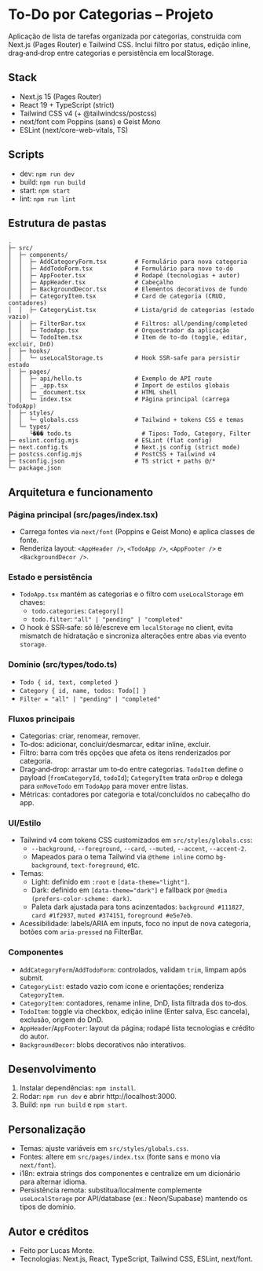 # To-Do por Categorias – Projeto

Aplicação de lista de tarefas organizada por categorias, construída com Next.js (Pages Router) e Tailwind CSS. Inclui filtro por status, edição inline, drag‑and‑drop entre categorias e persistência em localStorage.

## Stack
- Next.js 15 (Pages Router)
- React 19 + TypeScript (strict)
- Tailwind CSS v4 (+ @tailwindcss/postcss)
- next/font com Poppins (sans) e Geist Mono
- ESLint (next/core-web-vitals, TS)

## Scripts
- dev: `npm run dev`
- build: `npm run build`
- start: `npm start`
- lint: `npm run lint`

## Estrutura de pastas
```
.
├─ src/
│  ├─ components/
│  │  ├─ AddCategoryForm.tsx        # Formulário para nova categoria
│  │  ├─ AddTodoForm.tsx            # Formulário para novo to‑do
│  │  ├─ AppFooter.tsx              # Rodapé (tecnologias + autor)
│  │  ├─ AppHeader.tsx              # Cabeçalho
│  │  ├─ BackgroundDecor.tsx        # Elementos decorativos de fundo
│  │  ├─ CategoryItem.tsx           # Card de categoria (CRUD, contadores)
│  │  ├─ CategoryList.tsx           # Lista/grid de categorias (estado vazio)
│  │  ├─ FilterBar.tsx              # Filtros: all/pending/completed
│  │  ├─ TodoApp.tsx                # Orquestrador da aplicação
│  │  └─ TodoItem.tsx               # Item de to‑do (toggle, editar, excluir, DnD)
│  ├─ hooks/
│  │  └─ useLocalStorage.ts         # Hook SSR‑safe para persistir estado
│  ├─ pages/
│  │  ├─ api/hello.ts               # Exemplo de API route
│  │  ├─ _app.tsx                   # Import de estilos globais
│  │  ├─ _document.tsx              # HTML shell
│  │  └─ index.tsx                  # Página principal (carrega TodoApp)
│  ├─ styles/
│  │  └─ globals.css                # Tailwind + tokens CSS e temas
│  └─ types/
│     └��� todo.ts                    # Tipos: Todo, Category, Filter
├─ eslint.config.mjs                # ESLint (flat config)
├─ next.config.ts                   # Next.js config (strict mode)
├─ postcss.config.mjs               # PostCSS + Tailwind v4
├─ tsconfig.json                    # TS strict + paths @/*
└─ package.json
```

## Arquitetura e funcionamento

### Página principal (src/pages/index.tsx)
- Carrega fontes via `next/font` (Poppins e Geist Mono) e aplica classes de fonte.
- Renderiza layout: `<AppHeader />`, `<TodoApp />`, `<AppFooter />` e `<BackgroundDecor />`.

### Estado e persistência
- `TodoApp.tsx` mantém as categorias e o filtro com `useLocalStorage` em chaves:
  - `todo.categories`: `Category[]`
  - `todo.filter`: `"all" | "pending" | "completed"`
- O hook é SSR‑safe: só lê/escreve em `localStorage` no client, evita mismatch de hidratação e sincroniza alterações entre abas via evento `storage`.

### Domínio (src/types/todo.ts)
- `Todo { id, text, completed }`
- `Category { id, name, todos: Todo[] }`
- `Filter = "all" | "pending" | "completed"`

### Fluxos principais
- Categorias: criar, renomear, remover.
- To‑dos: adicionar, concluir/desmarcar, editar inline, excluir.
- Filtro: barra com três opções que afeta os itens renderizados por categoria.
- Drag‑and‑drop: arrastar um to‑do entre categorias. `TodoItem` define o payload (`fromCategoryId`, `todoId`); `CategoryItem` trata `onDrop` e delega para `onMoveTodo` em `TodoApp` para mover entre listas.
- Métricas: contadores por categoria e total/concluídos no cabeçalho do app.

### UI/Estilo
- Tailwind v4 com tokens CSS customizados em `src/styles/globals.css`:
  - `--background`, `--foreground`, `--card`, `--muted`, `--accent`, `--accent-2`.
  - Mapeados para o tema Tailwind via `@theme inline` como `bg-background`, `text-foreground`, etc.
- Temas:
  - Light: definido em `:root` e `[data-theme="light"]`.
  - Dark: definido em `[data-theme="dark"]` e fallback por `@media (prefers-color-scheme: dark)`.
  - Paleta dark ajustada para tons acinzentados: `background #111827`, `card #1f2937`, `muted #374151`, `foreground #e5e7eb`.
- Acessibilidade: labels/ARIA em inputs, foco no input de nova categoria, botões com `aria-pressed` na FilterBar.

### Componentes
- `AddCategoryForm`/`AddTodoForm`: controlados, validam `trim`, limpam após submit.
- `CategoryList`: estado vazio com ícone e orientações; renderiza `CategoryItem`.
- `CategoryItem`: contadores, rename inline, DnD, lista filtrada dos to‑dos.
- `TodoItem`: toggle via checkbox, edição inline (Enter salva, Esc cancela), exclusão, origem do DnD.
- `AppHeader`/`AppFooter`: layout da página; rodapé lista tecnologias e crédito do autor.
- `BackgroundDecor`: blobs decorativos não interativos.

## Desenvolvimento
1. Instalar dependências: `npm install`.
2. Rodar: `npm run dev` e abrir http://localhost:3000.
3. Build: `npm run build` e `npm start`.

## Personalização
- Temas: ajuste variáveis em `src/styles/globals.css`.
- Fontes: altere em `src/pages/index.tsx` (fonte sans e mono via `next/font`).
- i18n: extraia strings dos componentes e centralize em um dicionário para alternar idioma.
- Persistência remota: substitua/localmente complemente `useLocalStorage` por API/database (ex.: Neon/Supabase) mantendo os tipos de domínio.

## Autor e créditos
- Feito por Lucas Monte.
- Tecnologias: Next.js, React, TypeScript, Tailwind CSS, ESLint, next/font.
